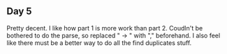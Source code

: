 ## Day 5

Pretty decent. I like how part 1 is more work than part 2. Coudln't be bothered to
do the parse, so replaced " -> " with "," beforehand. I also feel like there
must be a better way to do all the find duplicates stuff.
